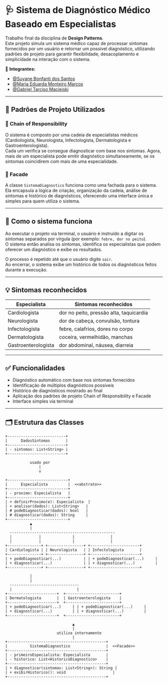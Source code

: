 # 🩺 Sistema de Diagnóstico Médico Baseado em Especialistas

Trabalho final da disciplina de **Design Patterns**.  
Este projeto simula um sistema médico capaz de processar sintomas fornecidos por um usuário e retornar um possível diagnóstico, utilizando padrões de projeto para garantir flexibilidade, desacoplamento e simplicidade na interação com o sistema.

👥 **Integrantes:**
- [@Suyane Bonfanti dos Santos](https://github.com/suyane924)
- [@Maria Eduarda Monteiro Marcos](https://github.com/Guna-ME) 
- [@Gabriel Tarciso Macieiski](https://github.com/GTM16) 

---

## 📌 Padrões de Projeto Utilizados

### 🔗 Chain of Responsibility

O sistema é composto por uma cadeia de especialistas médicos (Cardiologista, Neurologista, Infectologista, Dermatologista e Gastroenterologista).  
Cada um verifica se consegue diagnosticar com base nos sintomas. Agora, mais de um especialista pode emitir diagnóstico simultaneamente, se os sintomas coincidirem com mais de uma especialidade.

### 🧱 Facade

A classe `SistemaDiagnostico` funciona como uma fachada para o sistema. Ela encapsula a lógica de criação, organização da cadeia, análise de sintomas e histórico de diagnósticos, oferecendo uma interface única e simples para quem utiliza o sistema.

---

## 🧪 Como o sistema funciona

Ao executar o projeto via terminal, o usuário é instruído a digitar os sintomas separados por vírgula (por exemplo: `febre, dor no peito`).  
O sistema então analisa os sintomas, identifica os especialistas que podem oferecer um diagnóstico e exibe os resultados.

O processo é repetido até que o usuário digite `sair`.  
Ao encerrar, o sistema exibe um histórico de todos os diagnósticos feitos durante a execução.

---

## 💡 Sintomas reconhecidos

| Especialista          | Sintomas reconhecidos                          |
|-----------------------|-----------------------------------------------|
| Cardiologista         | dor no peito, pressão alta, taquicardia       |
| Neurologista          | dor de cabeça, convulsão, tontura              |
| Infectologista        | febre, calafrios, dores no corpo               |
| Dermatologista        | coceira, vermelhidão, manchas                  |
| Gastroenterologista   | dor abdominal, náusea, diarreia                |

---

## ✅ Funcionalidades

- Diagnóstico automático com base nos sintomas fornecidos
- Identificação de múltiplos diagnósticos possíveis
- Histórico de diagnósticos mostrado ao final
- Aplicação dos padrões de projeto Chain of Responsibility e Facade
- Interface simples via terminal

---

## 🗂️ Estrutura das Classes

```plaintext
+--------------------------+
|      DadosSintomas       |
+--------------------------+
| - sintomas: List<String> |
+--------------------------+

           usado por
               |
               v

+---------------------------+
|      Especialista         |  <<abstrato>>
+---------------------------+
| - proximo: Especialista   |
+---------------------------+
| + definirProximo(e): Especialista  |
| + analisar(dados): List<String>   |
| # podeDiagnosticar(dados): bool   |
| # diagnosticar(dados): String     |
+---------------------------+
           ▲
           |
  -----------------------------------------------
  |            |              |                |
  |            |              |                |
+---------------+ +----------------+ +----------------------+
| Cardiologista | | Neurologista   | | Infectologista       |
+---------------+ +----------------+ +----------------------+
| + podeDiagnosticar(...)          | | + podeDiagnosticar(...)     |
| + diagnosticar(...)              | | + diagnosticar(...)         |
+---------------+ +----------------+ +----------------------+

           |
           |         
  -------------------------------
  |                             |
+----------------------+  +------------------------+
| Dermatologista       |  | Gastroenterologista    |
+----------------------+  +------------------------+
| + podeDiagnosticar(...)     | | + podeDiagnosticar(...)     |
| + diagnosticar(...)         | | + diagnosticar(...)         |
+----------------------+  +------------------------+

                              ▲
                              |
                       utiliza internamente
                              |
+--------------------------------------------+
|          SistemaDiagnostico                |  <<Facade>>
+--------------------------------------------+
| - primeiroEspecialista: Especialista       |
| - historico: List<HistoricoDiagnostico>    |
+--------------------------------------------+
| + diagnosticar(sintomas: List<String>): String |
| + exibirHistorico(): void                     |
+--------------------------------------------+

